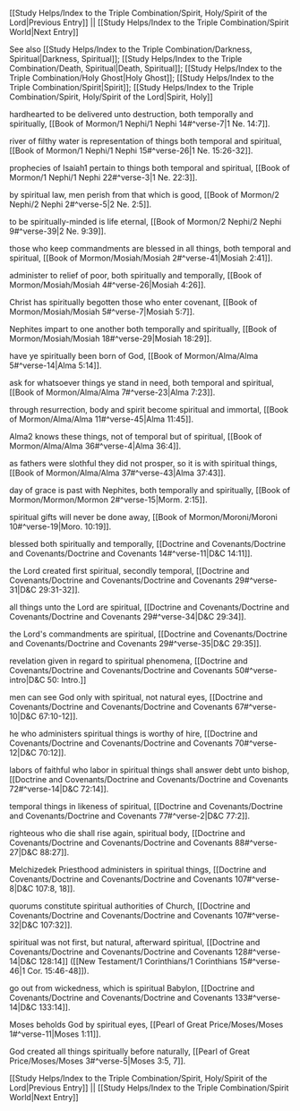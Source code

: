 [[Study Helps/Index to the Triple Combination/Spirit, Holy/Spirit of the Lord|Previous Entry]]  ||  [[Study Helps/Index to the Triple Combination/Spirit World|Next Entry]]

 See also [[Study Helps/Index to the Triple Combination/Darkness, Spiritual|Darkness, Spiritual]]; [[Study Helps/Index to the Triple Combination/Death, Spiritual|Death, Spiritual]]; [[Study Helps/Index to the Triple Combination/Holy Ghost|Holy Ghost]]; [[Study Helps/Index to the Triple Combination/Spirit|Spirit]]; [[Study Helps/Index to the Triple Combination/Spirit, Holy/Spirit of the Lord|Spirit, Holy]]

 hardhearted to be delivered unto destruction, both temporally and spiritually, [[Book of Mormon/1 Nephi/1 Nephi 14#^verse-7|1 Ne. 14:7]].

 river of filthy water is representation of things both temporal and spiritual, [[Book of Mormon/1 Nephi/1 Nephi 15#^verse-26|1 Ne. 15:26-32]].

 prophecies of Isaiah1 pertain to things both temporal and spiritual, [[Book of Mormon/1 Nephi/1 Nephi 22#^verse-3|1 Ne. 22:3]].

 by spiritual law, men perish from that which is good, [[Book of Mormon/2 Nephi/2 Nephi 2#^verse-5|2 Ne. 2:5]].

 to be spiritually-minded is life eternal, [[Book of Mormon/2 Nephi/2 Nephi 9#^verse-39|2 Ne. 9:39]].

 those who keep commandments are blessed in all things, both temporal and spiritual, [[Book of Mormon/Mosiah/Mosiah 2#^verse-41|Mosiah 2:41]].

 administer to relief of poor, both spiritually and temporally, [[Book of Mormon/Mosiah/Mosiah 4#^verse-26|Mosiah 4:26]].

 Christ has spiritually begotten those who enter covenant, [[Book of Mormon/Mosiah/Mosiah 5#^verse-7|Mosiah 5:7]].

 Nephites impart to one another both temporally and spiritually, [[Book of Mormon/Mosiah/Mosiah 18#^verse-29|Mosiah 18:29]].

 have ye spiritually been born of God, [[Book of Mormon/Alma/Alma 5#^verse-14|Alma 5:14]].

 ask for whatsoever things ye stand in need, both temporal and spiritual, [[Book of Mormon/Alma/Alma 7#^verse-23|Alma 7:23]].

 through resurrection, body and spirit become spiritual and immortal, [[Book of Mormon/Alma/Alma 11#^verse-45|Alma 11:45]].

 Alma2 knows these things, not of temporal but of spiritual, [[Book of Mormon/Alma/Alma 36#^verse-4|Alma 36:4]].

 as fathers were slothful they did not prosper, so it is with spiritual things, [[Book of Mormon/Alma/Alma 37#^verse-43|Alma 37:43]].

 day of grace is past with Nephites, both temporally and spiritually, [[Book of Mormon/Mormon/Mormon 2#^verse-15|Morm. 2:15]].

 spiritual gifts will never be done away, [[Book of Mormon/Moroni/Moroni 10#^verse-19|Moro. 10:19]].

 blessed both spiritually and temporally, [[Doctrine and Covenants/Doctrine and Covenants/Doctrine and Covenants 14#^verse-11|D&C 14:11]].

 the Lord created first spiritual, secondly temporal, [[Doctrine and Covenants/Doctrine and Covenants/Doctrine and Covenants 29#^verse-31|D&C 29:31-32]].

 all things unto the Lord are spiritual, [[Doctrine and Covenants/Doctrine and Covenants/Doctrine and Covenants 29#^verse-34|D&C 29:34]].

 the Lord's commandments are spiritual, [[Doctrine and Covenants/Doctrine and Covenants/Doctrine and Covenants 29#^verse-35|D&C 29:35]].

 revelation given in regard to spiritual phenomena, [[Doctrine and Covenants/Doctrine and Covenants/Doctrine and Covenants 50#^verse-intro|D&C 50: Intro.]]

 men can see God only with spiritual, not natural eyes, [[Doctrine and Covenants/Doctrine and Covenants/Doctrine and Covenants 67#^verse-10|D&C 67:10-12]].

 he who administers spiritual things is worthy of hire, [[Doctrine and Covenants/Doctrine and Covenants/Doctrine and Covenants 70#^verse-12|D&C 70:12]].

 labors of faithful who labor in spiritual things shall answer debt unto bishop, [[Doctrine and Covenants/Doctrine and Covenants/Doctrine and Covenants 72#^verse-14|D&C 72:14]].

 temporal things in likeness of spiritual, [[Doctrine and Covenants/Doctrine and Covenants/Doctrine and Covenants 77#^verse-2|D&C 77:2]].

 righteous who die shall rise again, spiritual body, [[Doctrine and Covenants/Doctrine and Covenants/Doctrine and Covenants 88#^verse-27|D&C 88:27]].

 Melchizedek Priesthood administers in spiritual things, [[Doctrine and Covenants/Doctrine and Covenants/Doctrine and Covenants 107#^verse-8|D&C 107:8, 18]].

 quorums constitute spiritual authorities of Church, [[Doctrine and Covenants/Doctrine and Covenants/Doctrine and Covenants 107#^verse-32|D&C 107:32]].

 spiritual was not first, but natural, afterward spiritual, [[Doctrine and Covenants/Doctrine and Covenants/Doctrine and Covenants 128#^verse-14|D&C 128:14]] ([[New Testament/1 Corinthians/1 Corinthians 15#^verse-46|1 Cor. 15:46-48]]).

 go out from wickedness, which is spiritual Babylon, [[Doctrine and Covenants/Doctrine and Covenants/Doctrine and Covenants 133#^verse-14|D&C 133:14]].

 Moses beholds God by spiritual eyes, [[Pearl of Great Price/Moses/Moses 1#^verse-11|Moses 1:11]].

 God created all things spiritually before naturally, [[Pearl of Great Price/Moses/Moses 3#^verse-5|Moses 3:5, 7]].

[[Study Helps/Index to the Triple Combination/Spirit, Holy/Spirit of the Lord|Previous Entry]]  ||  [[Study Helps/Index to the Triple Combination/Spirit World|Next Entry]]